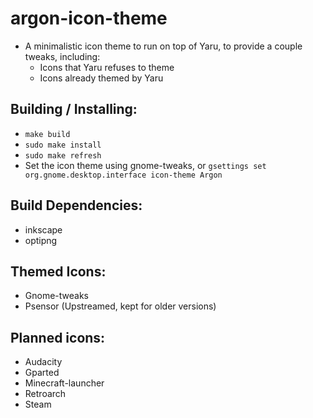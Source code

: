 # argon-icon-theme
  - A minimalistic icon theme to run on top of Yaru, to provide a couple tweaks, including:
    - Icons that Yaru refuses to theme
    - Icons already themed by Yaru

## Building / Installing:
  - `make build`
  - `sudo make install`
  - `sudo make refresh`
  - Set the icon theme using gnome-tweaks, or `gsettings set org.gnome.desktop.interface icon-theme Argon`

## Build Dependencies:
  - inkscape
  - optipng

## Themed Icons:
  - Gnome-tweaks
  - Psensor (Upstreamed, kept for older versions)

## Planned icons:
  - Audacity
  - Gparted
  - Minecraft-launcher
  - Retroarch
  - Steam
